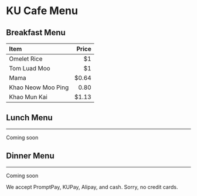 # KU Cafe Menu

## Breakfast Menu

| Item                                   | Price |
|:---------------------------------------|------:|
| Omelet Rice                            |  $1  |
| Tom Luad Moo                           |  $1 |
| Mama                            |  $0.64  |
| Khao Neow Moo Ping                            |  0.80  |
| Khao Mun Kai                            |  $1.13  |

## Lunch Menu
---
Coming soon

## Dinner Menu
---
Coming soon

We accept PromptPay, KUPay, Alipay, and cash. Sorry, no credit cards.
